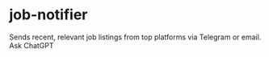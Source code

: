 # job-notifier
Sends recent, relevant job listings from top platforms via Telegram or email.      Ask ChatGPT
